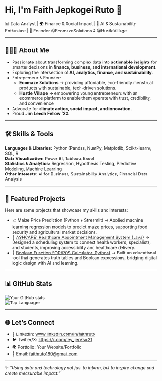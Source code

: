 # Hi, I'm Faith Jepkogei Ruto 👋  
📊 Data Analyst | 🌍 Finance & Social Impact | 🤖 AI & Sustainability Enthusiast | 🚀 Founder @EcomazeSolutions & @HustleVillage  

---

## 👨🏾‍💻 About Me  
- Passionate about transforming complex data into **actionable insights** for smarter decisions in **finance, business, and international development**.  
- Exploring the intersection of **AI, analytics, finance, and sustainability**.  
- Entrepreneur & Founder:  
   - **Ecomaze Solutions** → providing affordable, eco-friendly menstrual products with sustainable, tech-driven solutions.  
   - **Hustle Village** → empowering young entrepreneurs with an ecommerce platform to enable them operate with trust, credibility, and convenience.  
- Advocate for **climate action, social impact, and innovation**.  
- Proud **Jim Leech Fellow ’23**.  

---

## 🛠️ Skills & Tools  
**Languages & Libraries:** Python (Pandas, NumPy, Matplotlib, Scikit-learn), SQL, R  
**Data Visualization:** Power BI, Tableau, Excel  
**Statistics & Analytics:** Regression, Hypothesis Testing, Predictive Modeling, Machine Learning  
**Other Interests:** AI for Business, Sustainability Analytics, Financial Data Analysis  

---

## 📌 Featured Projects  
Here are some projects that showcase my skills and interests:  

- 📈 [Maize Price Prediction (Python + Streamlit)](https://github.com/your-username/maize-price-prediction) → Applied machine learning regression models to predict maize prices, supporting food security and agricultural market decisions.  
- 🏥 [ASHCARE: Healthcare Appointment Management System (Java)](https://github.com/your-username/ashcare-healthcare-system) → Designed a scheduling system to connect health workers, specialists, and students, improving accessibility and healthcare delivery.  
- 🤖 [Boolean Function SOP/POS Calculator (Python)](https://github.com/your-username/boolean-sop-pos-calculator) → Built an educational tool that generates truth tables and Boolean expressions, bridging digital logic design with AI and learning.  
---

## 📊 GitHub Stats  
![Your GitHub stats](https://github-readme-stats.vercel.app/api?username=fey-ruto&show_icons=true&theme=radical)  
![Top Languages](https://github-readme-stats.vercel.app/api/top-langs/?username=fey-ruto&layout=compact&theme=radical)  

---

## 🌐 Let’s Connect  
- 💼 LinkedIn: www.linkedin.com/in/faithruto 
- 🐦 Twitter/X: https://x.com/fey_jep?s=21  
- 🌍 Portfolio: [Your Website/Portfolio](#)  
- 📧 Email: faithruto180@gmail.com  

---
✨ *“Using data and technology not just to inform, but to inspire change and create measurable impact.”*  

